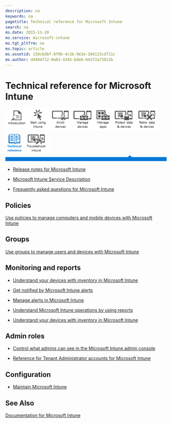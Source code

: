 ```yaml
---
description: na
keywords: na
pagetitle: Technical reference for Microsoft Intune
search: na
ms.date: 2015-11-20
ms.service: microsoft-intune
ms.tgt_pltfrm: na
ms.topic: article
ms.assetid: 110cbdbf-8f9b-4c1b-9e3e-184113cd711c
ms.author: d4484712-0a03-4345-bdeb-64372a73012b
---
```

# Technical reference for Microsoft Intune
![](../Image/Nav_Icons/WIT_Tile_W_Overview.png)![](../Image/Nav_Icons/WIT_Tile_W_GetStarted.png)![](../Image/Nav_Icons/WIT_Tile_W_EnrollDevices.png)![](../Image/Nav_Icons/WIT_Tile_W_ManageDevices.png)![](../Image/Nav_Icons/WIT_Tile_W_ManageApps.png)![](../Image/Nav_Icons/WIT_Tile_W_ProtectResources.png)![](../Image/Nav_Icons/WIT_Tile_W_RetireData.png)![](../Image/Nav_Icons/WIT_Tile_W_TechnicalReferenceHighlight.png)![](../Image/Nav_Icons/WIT_Tile_W_Troubleshooting.png)
![](../Image/Nav_Icons/WIT_Banner_TechnicalReference.png)

- [Release notes for Microsoft Intune](../Topic/Release_notes_for_Microsoft_Intune.md)

- [Microsoft Intune Service Description](../Topic/Microsoft_Intune_Service_Description.md)

- [Frequently asked questions for Microsoft Intune](../Topic/Frequently_asked_questions_for_Microsoft_Intune.md)

## Policies
[Use policies to manage computers and mobile devices with Microsoft Intune](../Topic/Use_policies_to_manage_computers_and_mobile_devices_with_Microsoft_Intune.md)

## Groups
[Use groups to manage users and devices with Microsoft Intune](../Topic/Use_groups_to_manage_users_and_devices_with_Microsoft_Intune.md)

## Monitoring and reports

- [Understand your devices with inventory in Microsoft Intune](../Topic/Understand_your_devices_with_inventory_in_Microsoft_Intune.md)

- [Get notified by Microsoft Intune alerts](../Topic/Get_notified_by_Microsoft_Intune_alerts.md)

- [Manage alerts in Microsoft Intune](../Topic/Manage_alerts_in_Microsoft_Intune.md)

- [Understand Microsoft Intune operations by using reports](../Topic/Understand_Microsoft_Intune_operations_by_using_reports.md)

- [Understand your devices with inventory in Microsoft Intune](../Topic/Understand_your_devices_with_inventory_in_Microsoft_Intune.md)

## Admin roles

- [Control what admins can see in the Microsoft Intune admin console](../Topic/Control_what_admins_can_see_in_the_Microsoft_Intune_admin_console.md)

- [Reference for Tenant Administrator accounts for Microsoft Intune](../Topic/Reference_for_Tenant_Administrator_accounts_for_Microsoft_Intune.md)

## Configuration

- [Maintain Microsoft Intune](../Topic/Maintain_Microsoft_Intune.md)

## See Also
[Documentation for Microsoft Intune](../Topic/Documentation_for_Microsoft_Intune.md)


